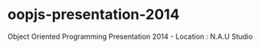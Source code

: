 oopjs-presentation-2014
=======================

Object Oriented Programming Presentation 2014 - Location : N.A.U Studio

